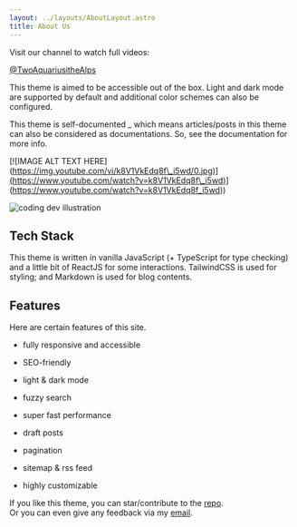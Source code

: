 ```yaml
---
layout: ../layouts/AboutLayout.astro
title: About Us
---
```

Visit our channel to watch full videos:

[@TwoAquariusitheAlps](https://www.youtube.com/channel/UCLUrq9sDCi5w45fvxgt22xw?sub_confirmation=1)

This theme is aimed to be accessible out of the box. Light and dark mode are supported by default and additional color schemes can also be configured.

This theme is self-documented \_ which means articles/posts in this theme can also be considered as documentations. So, see the documentation for more info.

\[!\[IMAGE ALT TEXT HERE\]([https://img.youtube.com/vi/k8V1VkEdq8f\_i5wd/0.jpg)\](https://www.youtube.com/watch?v=k8V1VkEdq8f\_i5wd)](https://img.youtube.com/vi/YOUTUBE_VIDEO_ID_HERE/0.jpg)](https://www.youtube.com/watch?v=k8V1VkEdq8f_i5wd))

<img src="/assets/dev.svg" alt="coding dev illustration" class="sm:w-1/2 mx-auto">

## Tech Stack

This theme is written in vanilla JavaScript (+ TypeScript for type checking) and a little bit of ReactJS for some interactions. TailwindCSS is used for styling; and Markdown is used for blog contents.

## Features

Here are certain features of this site.

*   fully responsive and accessible
    
*   SEO-friendly
    
*   light & dark mode
    
*   fuzzy search
    
*   super fast performance
    
*   draft posts
    
*   pagination
    
*   sitemap & rss feed
    
*   highly customizable
    

If you like this theme, you can star/contribute to the [repo](https://github.com/satnaing/astro-paper).  
Or you can even give any feedback via my [email](mailto:contact@satnaing.dev).